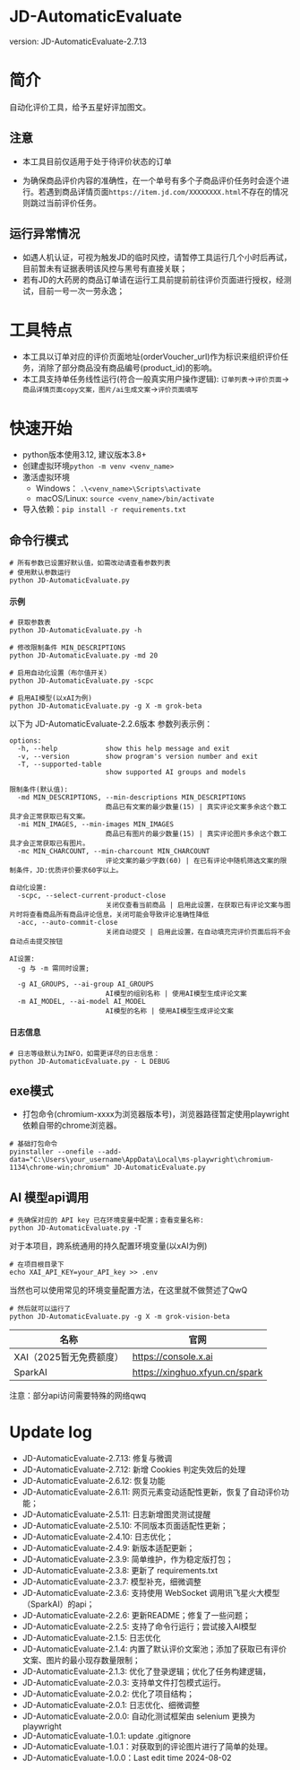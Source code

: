 # JD-AutomaticEvaluate
version: JD-AutomaticEvaluate-2.7.13

# 简介
自动化评价工具，给予五星好评加图文。

## 注意

- 本工具目前仅适用于处于待评价状态的订单

- 为确保商品评价内容的准确性，在一个单号有多个子商品评价任务时会逐个进行。若遇到商品详情页面`https://item.jd.com/XXXXXXXX.html`不存在的情况则跳过当前评价任务。

## 运行异常情况
- 如遇人机认证，可视为触发JD的临时风控，请暂停工具运行几个小时后再试，目前暂未有证据表明该风控与黑号有直接关联；
- 若有JD的大药房的商品订单请在运行工具前提前前往评价页面进行授权，经测试，目前一号一次一劳永逸；

# 工具特点
- 本工具以订单对应的评价页面地址(orderVoucher_url)作为标识来组织评价任务，消除了部分商品没有商品编号(product_id)的影响。
- 本工具支持单任务线性运行(符合一般真实用户操作逻辑): `订单列表`->`评价页面`->`商品详情页面copy文案，图片/ai生成文案`->`评价页面填写`

# 快速开始
- python版本使用3.12, 建议版本3.8+
- 创建虚拟环境`python -m venv <venv_name>`
- 激活虚拟环境
  - Windows： `.\<venv_name>\Scripts\activate`
  - macOS/Linux: `source <venv_name>/bin/activate`
- 导入依赖：`pip install -r requirements.txt`

## 命令行模式

```
# 所有参数已设置好默认值，如需改动请查看参数列表
# 使用默认参数运行
python JD-AutomaticEvaluate.py
```

#### 示例

```
# 获取参数表
python JD-AutomaticEvaluate.py -h

# 修改限制条件 MIN_DESCRIPTIONS
python JD-AutomaticEvaluate.py -md 20

# 启用自动化设置（布尔值开关）
python JD-AutomaticEvaluate.py -scpc

# 启用AI模型(以xAI为例)
python JD-AutomaticEvaluate.py -g X -m grok-beta
```
以下为 JD-AutomaticEvaluate-2.2.6版本 参数列表示例：
```
options:
  -h, --help            show this help message and exit
  -v, --version         show program's version number and exit
  -T, --supported-table
                        show supported AI groups and models

限制条件(默认值):
  -md MIN_DESCRIPTIONS, --min-descriptions MIN_DESCRIPTIONS
                        商品已有文案的最少数量(15) | 真实评论文案多余这个数工具才会正常获取已有文案。
  -mi MIN_IMAGES, --min-images MIN_IMAGES
                        商品已有图片的最少数量(15) | 真实评论图片多余这个数工具才会正常获取已有图片。
  -mc MIN_CHARCOUNT, --min-charcount MIN_CHARCOUNT
                        评论文案的最少字数(60) | 在已有评论中随机筛选文案的限制条件，JD:优质评价要求60字以上。

自动化设置:
  -scpc, --select-current-product-close
                        关闭仅查看当前商品 | 启用此设置，在获取已有评论文案与图片时将查看商品所有商品评论信息，关闭可能会导致评论准确性降低
  -acc, --auto-commit-close
                        关闭自动提交 | 启用此设置，在自动填充完评价页面后将不会自动点击提交按钮

AI设置:
  -g 与 -m 需同时设置;

  -g AI_GROUPS, --ai-group AI_GROUPS
                        AI模型的组别名称 | 使用AI模型生成评论文案
  -m AI_MODEL, --ai-model AI_MODEL
                        AI模型的名称 | 使用AI模型生成评论文案
```

#### 日志信息
```
# 日志等级默认为INFO，如需更详尽的日志信息：
python JD-AutomaticEvaluate.py - L DEBUG
```

## exe模式
- 打包命令(chromium-xxxx为浏览器版本号)，浏览器路径暂定使用playwright依赖自带的chrome浏览器。
```
# 基础打包命令
pyinstaller --onefile --add-data="C:\Users\your_username\AppData\Local\ms-playwright\chromium-1134\chrome-win;chromium" JD-AutomaticEvaluate.py
```
## AI 模型api调用

```
# 先确保对应的 API key 已在环境变量中配置；查看变量名称:
python JD-AutomaticEvaluate.py -T
```
对于本项目，跨系统通用的持久配置环境变量(以xAI为例)
```
# 在项目根目录下
echo XAI_API_KEY=your_API_key >> .env
```
当然也可以使用常见的环境变量配置方法，在这里就不做赘述了QwQ
```
# 然后就可以运行了
python JD-AutomaticEvaluate.py -g X -m grok-vision-beta
```
|名称|官网|
|--|--|
|XAI（2025暂无免费额度）|https://console.x.ai|
|SparkAI|https://xinghuo.xfyun.cn/spark|

注意：部分api访问需要特殊的网络qwq


# Update log
- JD-AutomaticEvaluate-2.7.13: 修复与微调
- JD-AutomaticEvaluate-2.7.12: 新增 Cookies 判定失效后的处理
- JD-AutomaticEvaluate-2.6.12: 恢复功能
- JD-AutomaticEvaluate-2.6.11: 网页元素变动适配性更新，恢复了自动评价功能；
- JD-AutomaticEvaluate-2.5.11: 日志新增图灵测试提醒
- JD-AutomaticEvaluate-2.5.10: 不同版本页面适配性更新；
- JD-AutomaticEvaluate-2.4.10: 日志优化；
- JD-AutomaticEvaluate-2.4.9: 新版本适配更新；
- JD-AutomaticEvaluate-2.3.9: 简单维护，作为稳定版打包；
- JD-AutomaticEvaluate-2.3.8: 更新了 requirements.txt
- JD-AutomaticEvaluate-2.3.7: 模型补充，细微调整
- JD-AutomaticEvaluate-2.3.6: 支持使用 WebSocket 调用讯飞星火大模型（SparkAI）的api；
- JD-AutomaticEvaluate-2.2.6: 更新README；修复了一些问题；
- JD-AutomaticEvaluate-2.2.5: 支持了命令行运行；尝试接入AI模型
- JD-AutomaticEvaluate-2.1.5: 日志优化
- JD-AutomaticEvaluate-2.1.4: 内置了默认评价文案池；添加了获取已有评价文案、图片的最小现存数量限制；
- JD-AutomaticEvaluate-2.1.3: 优化了登录逻辑；优化了任务构建逻辑，
- JD-AutomaticEvaluate-2.0.3: 支持单文件打包模式运行。
- JD-AutomaticEvaluate-2.0.2: 优化了项目结构；
- JD-AutomaticEvaluate-2.0.1: 日志优化、细微调整
- JD-AutomaticEvaluate-2.0.0: 自动化测试框架由 selenium 更换为 playwright
- JD-AutomaticEvaluate-1.0.1: update .gitignore
- JD-AutomaticEvaluate-1.0.1：对获取到的评论图片进行了简单的处理。
- JD-AutomaticEvaluate-1.0.0：Last edit time 2024-08-02